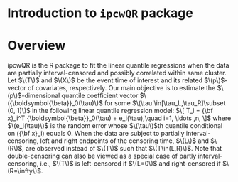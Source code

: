 # Introduction to `ipcwQR` package


# Overview
ipcwQR is the R package to fit the linear quantile regressions when the data are partially interval-censored and possibly correlated within same cluster. Let $\(T\)$ and $\(X\)$ be the event time of interest and its related $\(p\)$-vector of covariates, respectively. Our main objective is to estimate the $\(p\)$-dimensional quantile coefficient vector $\({\boldsymbol{\beta}}_0(\tau)\)$ for some $\(\tau \in[\tau_L,\tau_R]\subset (0, 1)\)$ in the following linear quantile regression model: $\[ T_i = {\bf x}_i^T {\boldsymbol{\beta}}_0(\tau) + e_i(\tau),\quad i=1, \ldots ,n, \]$ where $\(e_i(\tau)\)$ is the random error whose $\(\tau\)$th quantile conditional on \({\bf x}_i\) equals 0. When the data are subject to partially interval-censoring, left and right endpoints of the censoring time, $\(L\)$ and $\(R\)$, are observed instead of $\(T\)$ such that $\(T\in(L,R)\)$. Note that double-censoring can also be viewed as a special case of partly interval-censoring, i.e., $\(T\)$ is left-censored if $\(L=0\)$ and right-censored if $\(R=\infty\)$.
